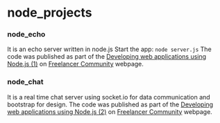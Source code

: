 # node_projects

### node_echo

It is an echo server written in node.js
Start the app: `node server.js`
The code was published as part of the [Developing web applications using Node.js (1)](https://www.freelancer.com/community/articles/developing-web-applications-using-node-js-1) on [Freelancer Community](https://www.freelancer.com/community) webpage.

### node_chat

It is a real time chat server using socket.io for data communication and bootstrap for design.
The code was published as part of the [Developing web applications using Node.js (2)](https://www.freelancer.com/community/articles/developing-web-applications-using-node-js-part-2) on [Freelancer Community](https://www.freelancer.com/community) webpage.

